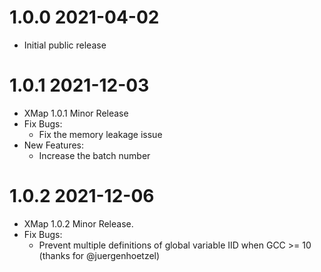 # 1.0.0 2021-04-02
* Initial public release

# 1.0.1 2021-12-03
* XMap 1.0.1 Minor Release
* Fix Bugs:
  * Fix the memory leakage issue
* New Features:
  * Increase the batch number

# 1.0.2 2021-12-06
* XMap 1.0.2 Minor Release.
* Fix Bugs:
    * Prevent multiple definitions of global variable IID when GCC >= 10 (thanks for @juergenhoetzel)
